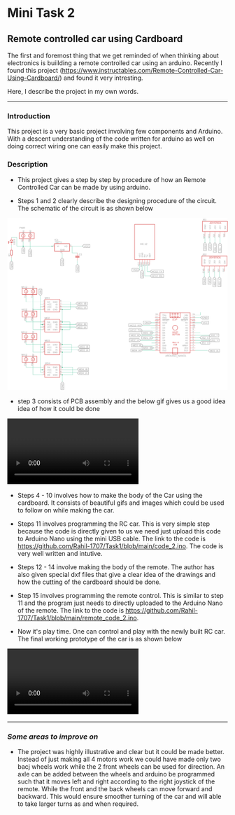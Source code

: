 # **Mini Task 2**
## **Remote controlled car using Cardboard**

The first and foremost thing that we get reminded of when thinking about electronics is buiilding a remote controlled car using an arduino. Recently I found this project (https://www.instructables.com/Remote-Controlled-Car-Using-Cardboard/) and found it very intresting.

Here, I describe the project in my own words.

---

### **Introduction**
This project is a very basic project involving few components and Arduino. With a descent understanding of the code written for arduino as well on doing correct wiring one can easily make this project.

### **Description**

- This project gives a step by step by procedure of how an Remote Controlled Car can be made by using arduino.

- Steps 1 and 2 clearly describe the designing procedure of the circuit. The schematic of the circuit is as shown below

![img2](https://raw.githubusercontent.com/Rahil-1707/Task1/main/img2.webp)

- step 3 consists of PCB assembly and the below gif gives us a good idea idea of how it could be done

![img2_gif1](https://raw.githubusercontent.com/Rahil-1707/Task1/main/gif2.mp4)

- Steps 4 - 10 involves how to make the body of the Car using the cardboard. It consists of beautiful gifs and images which could be used to follow on while making the car.

- Steps 11 involves programming the RC car. This is very simple step because the code is directly given to us we need just upload this code to Arduino Nano using the mini USB cable. The link to the code is https://github.com/Rahil-1707/Task1/blob/main/code_2.ino. The code is very well written and intutive.

- Steps 12 - 14 involve making the body of the remote. The author has also given special dxf files that give a clear idea of the drawings and how the cutting of the cardboard should be done.

- Step 15 involves programming the remote control. This is similar to step 11 and the program just needs to directly uploaded to the Arduino Nano of the remote. The link to the code is https://github.com/Rahil-1707/Task1/blob/main/remote_code_2.ino.

- Now it's play time. One can control and play with the newly built RC car. The final working prototype of the car is as shown below

![fianl_car_2](https://raw.githubusercontent.com/Rahil-1707/Task1/main/gif2.mp4)

---
### ***Some areas to improve on***

- The project was highly illustrative and clear but it could be made better. Instead of just making all 4 motors work we could have made only two bacj wheels work while the 2 front wheels can be used for direction. An axle can be added between the wheels and arduino be programmed such that it moves left and right according to the right joystick of the remote. While the front and the back wheels can move forward and backward. This would ensure smoother turning of the car and will able to take larger turns as and when required.
